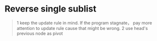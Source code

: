 # Reverse single sublist
>  1 keep the update rule in mind. If the program stagnate， pay more attention to update rule cause that might be wrong.
>  2 use head's previous node as pivot

